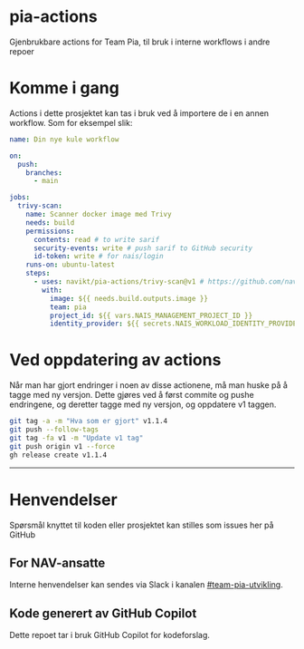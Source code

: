 pia-actions
================

Gjenbrukbare actions for Team Pia, til bruk i interne workflows i andre repoer 

# Komme i gang

Actions i dette prosjektet kan tas i bruk ved å importere de i en annen workflow. Som for eksempel slik:

```yaml
name: Din nye kule workflow

on:
  push:
    branches:
      - main

jobs:
  trivy-scan:
    name: Scanner docker image med Trivy
    needs: build
    permissions:
      contents: read # to write sarif
      security-events: write # push sarif to GitHub security
      id-token: write # for nais/login
    runs-on: ubuntu-latest
    steps:
      - uses: navikt/pia-actions/trivy-scan@v1 # https://github.com/navikt/pia-actions/tree/main/trivy-scan
        with:
          image: ${{ needs.build.outputs.image }}
          team: pia
          project_id: ${{ vars.NAIS_MANAGEMENT_PROJECT_ID }}
          identity_provider: ${{ secrets.NAIS_WORKLOAD_IDENTITY_PROVIDER }}
```

# Ved oppdatering av actions

Når man har gjort endringer i noen av disse actionene, må man huske på å tagge med ny versjon.
Dette gjøres ved å først commite og pushe endringene, og deretter tagge med ny versjon, og oppdatere v1 taggen.

```bash
git tag -a -m "Hva som er gjort" v1.1.4
git push --follow-tags
git tag -fa v1 -m "Update v1 tag"
git push origin v1 --force
gh release create v1.1.4
```
---

# Henvendelser

Spørsmål knyttet til koden eller prosjektet kan stilles som issues her på GitHub

## For NAV-ansatte

Interne henvendelser kan sendes via Slack i kanalen [#team-pia-utvikling](https://nav-it.slack.com/archives/C02T6RG9AE4).

## Kode generert av GitHub Copilot

Dette repoet tar i bruk GitHub Copilot for kodeforslag.